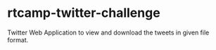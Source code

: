 # rtcamp-twitter-challenge
Twitter Web Application to view and download the tweets in given file format.
